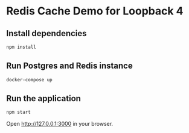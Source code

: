 # Redis Cache Demo for Loopback 4

## Install dependencies

```sh
npm install
```

## Run Postgres and Redis instance

```sh
docker-compose up
```

## Run the application

```sh
npm start
```

Open http://127.0.0.1:3000 in your browser.
